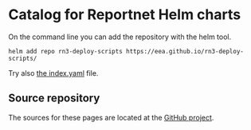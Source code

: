 # Catalog for Reportnet Helm charts

On the command line you can add the repository with the helm tool.

    helm add repo rn3-deploy-scripts https://eea.github.io/rn3-deploy-scripts/

Try also [the index.yaml](index.yaml) file.

## Source repository

The sources for these pages are located at the [GitHub project](https://github.com/eea/rn3-deploy-scripts).